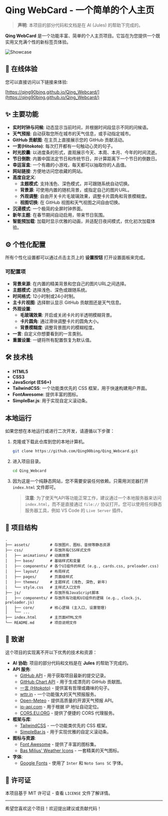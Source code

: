 # Qing WebCard - 一个简单的个人主页

> **声明**: 本项目的部分代码和文档是在 AI (Jules) 的帮助下完成的。

**Qing WebCard** 是一个功能丰富、简单的个人主页项目。它旨在为您提供一个既实用又充满个性的新标签页体验。

![Showcase](https://s21.ax1x.com/2025/09/04/pVgIM28.jpg)

## 🚀 在线体验

您可以直接访问以下链接来体验:

[https://qing90bing.github.io/Qing_Webcard/](https://qing90bing.github.io/Qing_Webcard/)

## ✨ 主要功能

- **实时时钟与问候**: 动态显示当前时间，并根据时间段显示不同的问候语。
- **天气预报**: 自动获取您所在城市的天气信息，或手动指定城市。
- **GitHub 贡献图**: 在主页上直接展示您的 GitHub 贡献活动。
- **一言(Hitokoto)**: 每次打开都有一句触动心灵的句子。
- **时光胶囊**: 以进度条的形式，直观展示今天、本周、本月、今年的时间流逝。
- **节日倒数**: 内置中国法定节日和传统节日，并计算距离下一个节日的倒数日。
- **幸运盲盒**: 一个有趣的小游戏，每天都可以抽取你的人品值。
- **网站链接**: 方便地访问您收藏的网站。
- **高度自定义**:
    - **主题模式**: 支持浅色、深色模式，并可跟随系统自动切换。
    - **背景源**: 可使用内置的随机背景，或指定自己的图片URL。
    - **外观调整**: 自由开关卡片毛玻璃效果，调整卡片圆角和背景模糊度。
    - **视图切换**: 在 GitHub 视图和天气视图之间自由切换。
- **沉浸模式**: 一个极简的全屏时钟界面。
- **新年主题**: 在春节期间自动启用，带来节日氛围。
- **智能预加载**: 加载时显示优雅的动画，并适配日夜间模式，优化初次加载体验。

## ⚙️ 个性化配置

所有个性化设置都可以通过点击主页上的 **设置按钮** 打开设置面板来完成。

### 可配置项

- **背景来源**: 在内置的精美背景和您自己的图片URL之间选择。
- **主题模式**: 选择浅色、深色或跟随系统。
- **时间格式**: 12小时制或24小时制。
- **主卡片视图**: 选择默认显示 GitHub 贡献图还是天气信息。
- **外观设置**:
  - **毛玻璃效果**: 开启或关闭卡片的半透明模糊背景。
  - **卡片圆角**: 通过滑块调整卡片的圆角大小。
  - **背景模糊度**: 调整背景图片的模糊程度。
- **一言**: 自定义你想要看到的一言类别。
- **重置设置**: 一键将所有配置恢复为默认值。

## 🛠️ 技术栈

- **HTML5**
- **CSS3**
- **JavaScript (ES6+)**
- **TailwindCSS**: 一个功能类优先的 CSS 框架，用于快速构建用户界面。
- **FontAwesome**: 提供丰富的图标。
- **SimpleBar.js**: 用于实现自定义滚动条。

## 本地运行

如果您想在本地运行或进行二次开发，请遵循以下步骤：

1.  克隆或下载此仓库到您的本地计算机。
    ```bash
    git clone https://github.com/Qing90bing/Qing_Webcard.git
    ```
2.  进入项目目录。
    ```bash
    cd Qing_Webcard
    ```
3.  因为这是一个纯静态网站，您不需要安装任何依赖。只需用浏览器打开 `index.html` 文件即可。
    > **注意**: 为了使天气API等功能正常工作，建议通过一个本地服务器来访问 `index.html`，而不是直接通过 `file://` 协议打开。您可以使用任何静态服务器工具，例如 VS Code 的 `Live Server` 插件。

## 📁 项目结构

```
.
├── assets/         # 存放图片、图标、音频等静态资源
├── css/            # 存放所有CSS样式文件
│   ├── animations/ # 动画效果
│   ├── base/       # 基础样式和变量
│   ├── components/ # 各个UI组件的样式 (e.g., cards.css, preloader.css)
│   ├── layout/     # 布局样式
│   ├── pages/      # 页面级样式
│   ├── themes/     # 主题样式 (浅色, 深色, 新年)
│   └── style.css   # 主样式入口文件
├── js/             # 存放所有JavaScript脚本
│   ├── components/ # 存放所有功能和UI组件的逻辑 (e.g., clock.js, preloader.js)
│   ├── core/       # 核心逻辑 (主入口, 设置管理)
│   └── ...
├── index.html      # 主页面HTML文件
└── README.md       # 项目说明文件
```

## 🙏 致谢

这个项目的实现离不开以下优秀的技术和资源：

- **AI 协助**: 项目的部分代码和文档是在 **Jules** 的帮助下完成的。
- **API 服务**:
  - [GitHub API](https://docs.github.com/en/rest) - 用于获取项目最新的提交记录。
  - [GitHub Chart API](https://ghchart.rshah.org/) - 用于生成漂亮的 GitHub 贡献图。
  - [一言 (Hitokoto)](https://hitokoto.cn/) - 提供富有哲理或趣味的句子。
  - [wttr.in](https://wttr.in/) - 一个功能强大的天气预报服务。
  - [Open-Meteo](https://open-meteo.com/) - 提供高质量的开源天气预报 API。
  - [ip-api.com](https://ip-api.com/) - 用于根据 IP 地址自动定位。
  - [CORS.EU.ORG](https://cors.eu.org/) - 提供了便捷的 CORS 代理服务。
- **框架与库**:
  - [TailwindCSS](https://tailwindcss.com/) - 一个功能类优先的 CSS 框架。
  - [SimpleBar.js](https://github.com/Grsmto/simplebar) - 用于实现优雅的自定义滚动条。
- **图标与资源**:
  - [Font Awesome](https://fontawesome.com/) - 提供了丰富的图标集。
  - [Bas Milius' Weather Icons](https://github.com/basmilius/weather-icons) - 一套精美的天气图标。
- **字体**:
  - [Google Fonts](https://fonts.google.com/) - 使用了 `Inter` 和 `Noto Sans SC` 字体。

## 📄 许可证

本项目基于 MIT 许可证 - 查看 `LICENSE` 文件了解详情。

---

希望您喜欢这个项目！欢迎提出建议或贡献代码！
